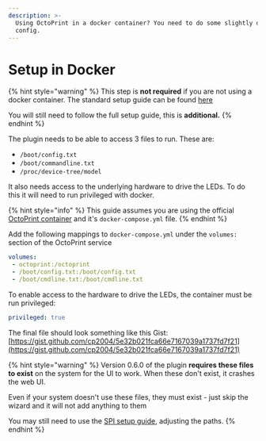 ```yaml
---
description: >-
  Using OctoPrint in a docker container? You need to do some slightly different
  config.
---
```


# Setup in Docker

{% hint style="warning" %}
This step is **not required** if you are not using a docker container. The standard setup guide can be found [here](setup-guide-1/)

You will still need to follow the full setup guide, this is **additional.**
{% endhint %}

The plugin needs to be able to access 3 files to run. These are:

* `/boot/config.txt`
* `/boot/commandline.txt`
* `/proc/device-tree/model`

It also needs access to the underlying hardware to drive the LEDs. To do this it will need to run privileged with docker.

{% hint style="info" %}
This guide assumes you are using the official [OctoPrint container](https://github.com/OctoPrint/octoprint-docker) and it's `docker-compose.yml` file.
{% endhint %}

Add the following mappings to `docker-compose.yml` under the `volumes:` section of the OctoPrint service

```yaml
volumes:
 - octoprint:/octoprint
 - /boot/config.txt:/boot/config.txt
 - /boot/cmdline.txt:/boot/cmdline.txt
```

To enable access to the hardware to drive the LEDs, the container must be run privileged:

```yaml
privileged: true
```

The final file should look something like this Gist: [https://gist.github.com/cp2004/5e32b021fca66e7167039a1737fd7f21](https://gist.github.com/cp2004/5e32b021fca66e7167039a1737fd7f21)

{% hint style="warning" %}
Version 0.6.0 of the plugin **requires these files to exist** on the system for the UI to work. When these don't exist, it crashes the web UI.

Even if your system doesn't use these files, they must exist - just skip the wizard and it will not add anything to them

You may still need to use the [SPI setup guide](setup-guide-1/spi-setup.md), adjusting the paths.
{% endhint %}



